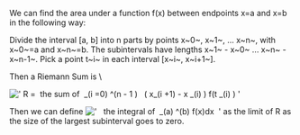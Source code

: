 We can find the area under a function f(x) between endpoints x=a and x=b
in the following way:

Divide the interval [a, b] into n parts by points x~0~, x~1~, ... x~n~,
with x~0~=a and x~n~=b. The subintervals have lengths x~1~ - x~0~ ...
x~n~ - x~n-1~. Pick a point t~i~ in each interval [x~i~, x~i+1~].

Then a Riemann Sum is \\

![' R =  the sum of  \_(i =0) \^(n - 1 )   ( x\_(i +1) - x \_(i) ) f(t \_(i) ) '](../dictionary/equation_images/2899.1..png)

Then we can define
!['   the integral of  \_(a) \^(b) f(x)dx  '](../dictionary/equation_images/2899.2..png)
as the limit of R as the size of the largest subinterval goes to zero.
